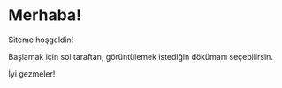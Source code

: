 # Merhaba!

Siteme hoşgeldin! 

Başlamak için sol taraftan, görüntülemek istediğin dökümanı seçebilirsin.

İyi gezmeler!
